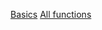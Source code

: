 
[Basics](https://youtu.be/__mSgDEOyv8?si=PPB2RzPHd4MNz268)
[All functions](https://youtu.be/LkDelp5WWYU?si=DhqeGYuXMXdIcEJd)
